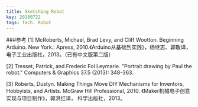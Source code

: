 ```yaml
---
title: Sketching Robot
key: 20180722
tags: Tech. Robot
---
```


###参考
[1] McRoberts, Michael, Brad Levy, and Cliff Wootton. Beginning Arduino. New York.: Apress, 2010.《Arduino从基础到实践》，杨继志、郭敬译，电子工业出版社，2013。（已有中文版第二版）

[2] Tresset, Patrick, and Frederic Fol Leymarie. "Portrait drawing by Paul the robot." Computers & Graphics 37.5 (2013): 348-363.

[3] Roberts, Dustyn. Making Things Move DIY Mechanisms for Inventors, Hobbyists, and Artists. McGraw Hill Professional, 2010. 《Maker机械电子创意实现与项目制作》，郭洪红译， 科学出版社，2013。
